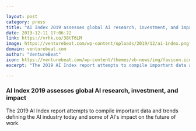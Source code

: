 ```yaml
---

layout: post
category: press
title: "AI Index 2019 assesses global AI research, investment, and impact"
date: 2019-12-11 17:06:22
link: https://vrhk.co/38tT6LM
image: https://venturebeat.com/wp-content/uploads/2019/12/ai-index.png?w=1200&strip=all
domain: venturebeat.com
author: "VentureBeat"
icon: https://venturebeat.com/wp-content/themes/vb-news/img/favicon.ico
excerpt: "The 2019 AI Index report attempts to compile important data and trends defining the AI industry today and some of AI's impact on the future of work."

---
```


### AI Index 2019 assesses global AI research, investment, and impact

The 2019 AI Index report attempts to compile important data and trends defining the AI industry today and some of AI's impact on the future of work.